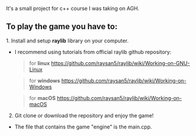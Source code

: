 
It's a small project for c++ course I was taking on AGH.

  <h2>To play the game you have to:</h2>
1. Install and setup <strong>raylib</strong> library on your computer.

- I recommend using tutorials from official raylib github repository:

  > for **linux** https://github.com/raysan5/raylib/wiki/Working-on-GNU-Linux

  > for **windows** https://github.com/raysan5/raylib/wiki/Working-on-Windows

  > for **macOS** https://github.com/raysan5/raylib/wiki/Working-on-macOS
2. Git clone or download the repository and enjoy the game!
- The file that contains the game "engine" is the <stronger>main.cpp</stronger>.
  
